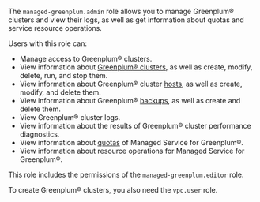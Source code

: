 The `managed-greenplum.admin` role allows you to manage Greenplum® clusters and view their logs, as well as get information about quotas and service resource operations.

Users with this role can:
* Manage access to Greenplum® clusters.
* View information about [Greenplum® clusters](../../managed-greenplum/concepts/index.md), as well as create, modify, delete, run, and stop them.
* View information about Greenplum® cluster [hosts](../../managed-greenplum/concepts/instance-types.md), as well as create, modify, and delete them.
* View information about Greenplum® [backups](../../managed-greenplum/concepts/backup.md), as well as create and delete them.
* View Greenplum® cluster logs.
* View information about the results of Greenplum® cluster performance diagnostics.
* View information about [quotas](../../managed-greenplum/concepts/limits.md#quotas) of Managed Service for Greenplum®.
* View information about resource operations for Managed Service for Greenplum®.

This role includes the permissions of the `managed-greenplum.editor` role.

To create Greenplum® clusters, you also need the `vpc.user` role.